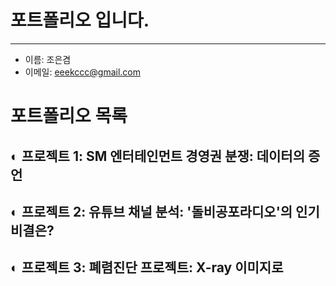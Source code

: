 # 포트폴리오 입니다.
---
- 이름: 조은겸
- 이메일: eeekccc@gmail.com

# 포트폴리오 목록
## ◐ 프로젝트 1: SM 엔터테인먼트 경영권 분쟁: 데이터의 증언
## ◐ 프로젝트 2: 유튜브 채널 분석: '돌비공포라디오'의 인기 비결은?
## ◐ 프로젝트 3: 폐렴진단 프로젝트: X-ray 이미지로
